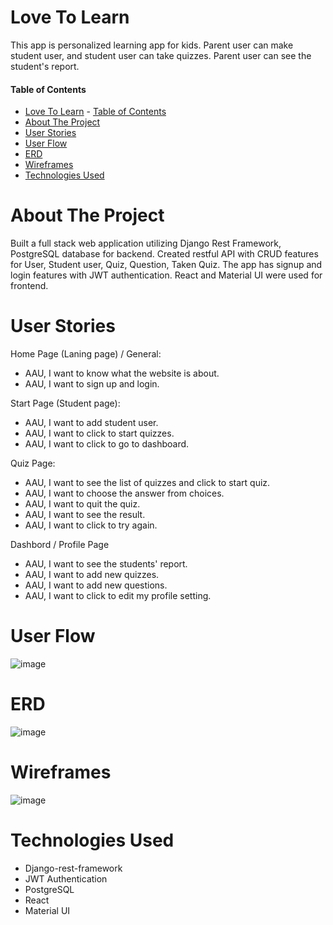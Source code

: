 
# Love To Learn
This app is personalized learning app for kids. Parent user can make student user, and student user can take quizzes. Parent user can see the student's report.

#### Table of Contents  
- [Love To Learn](#love-to-learn)
      - [Table of Contents](#table-of-contents)
- [About The Project](#about-the-project)
- [User Stories](#user-stories)
- [User Flow](#user-flow)
- [ERD](#erd)
- [Wireframes](#wireframes)
- [Technologies Used](#technologies-used)

# About The Project  
Built a full stack web application utilizing Django Rest Framework, PostgreSQL database for backend. Created restful API with CRUD features for User, Student user, Quiz, Question, Taken Quiz. The app has signup and login features with JWT authentication. React and Material UI were used for frontend. 

# User Stories
Home Page (Laning page) / General:
- AAU, I want to know what the website is about.  
- AAU, I want to sign up and login. 

Start Page (Student page):
- AAU, I want to add student user.
- AAU, I want to click to start quizzes.
- AAU, I want to click to go to dashboard.

Quiz Page:
- AAU, I want to see the list of quizzes and click to start quiz.
- AAU, I want to choose the answer from choices.
- AAU, I want to quit the quiz.
- AAU, I want to see the result.
- AAU, I want to click to try again.

Dashbord / Profile Page
- AAU, I want to see the students' report.
- AAU, I want to add new quizzes.
- AAU, I want to add new questions.
- AAU, I want to click to edit my profile setting.

# User Flow
 ![image](https://user-images.githubusercontent.com/47770303/163765706-9464c79b-7534-48a4-87a6-19fde655b2f5.png)

# ERD
![image](https://user-images.githubusercontent.com/47770303/166606636-fe0a2be2-0f07-4219-b7d7-3a8a3e0abd19.png)

# Wireframes
![image](https://user-images.githubusercontent.com/47770303/163695304-c7b953ef-619a-4774-b34b-ebea1fdc1f65.png)

# Technologies Used
- Django-rest-framework
- JWT Authentication
- PostgreSQL
- React
- Material UI

